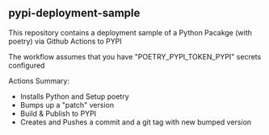## pypi-deployment-sample


This repository contains a deployment sample of a Python Pacakge (with poetry) via Github Actions to PYPI

The workflow assumes that you have "POETRY_PYPI_TOKEN_PYPI" secrets configured

Actions Summary:
- Installs Python and Setup poetry
- Bumps up a "patch" version
- Build & Publish to PYPI
- Creates and Pushes a commit and a git tag with new bumped version
